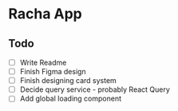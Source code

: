 # Racha App

## Todo
- [ ] Write Readme
- [ ] Finish Figma design
- [ ] Finish designing card system
- [ ] Decide query service - probably React Query
- [ ] Add global loading component